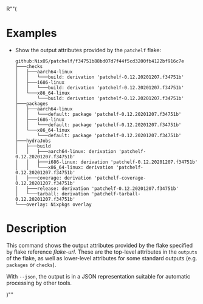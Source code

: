 R""(

# Examples

* Show the output attributes provided by the `patchelf` flake:

  ```console
  github:NixOS/patchelf/f34751b88bd07d7f44f5cd3200fb4122bf916c7e
  ├───checks
  │   ├───aarch64-linux
  │   │   └───build: derivation 'patchelf-0.12.20201207.f34751b'
  │   ├───i686-linux
  │   │   └───build: derivation 'patchelf-0.12.20201207.f34751b'
  │   └───x86_64-linux
  │       └───build: derivation 'patchelf-0.12.20201207.f34751b'
  ├───packages
  │   ├───aarch64-linux
  │   │   └───default: package 'patchelf-0.12.20201207.f34751b'
  │   ├───i686-linux
  │   │   └───default: package 'patchelf-0.12.20201207.f34751b'
  │   └───x86_64-linux
  │       └───default: package 'patchelf-0.12.20201207.f34751b'
  ├───hydraJobs
  │   ├───build
  │   │   ├───aarch64-linux: derivation 'patchelf-0.12.20201207.f34751b'
  │   │   ├───i686-linux: derivation 'patchelf-0.12.20201207.f34751b'
  │   │   └───x86_64-linux: derivation 'patchelf-0.12.20201207.f34751b'
  │   ├───coverage: derivation 'patchelf-coverage-0.12.20201207.f34751b'
  │   ├───release: derivation 'patchelf-0.12.20201207.f34751b'
  │   └───tarball: derivation 'patchelf-tarball-0.12.20201207.f34751b'
  └───overlay: Nixpkgs overlay
  ```

# Description

This command shows the output attributes provided by the flake
specified by flake reference *flake-url*. These are the top-level
attributes in the `outputs` of the flake, as well as lower-level
attributes for some standard outputs (e.g. `packages` or `checks`).

With `--json`, the output is in a JSON representation suitable for automatic
processing by other tools.

)""
